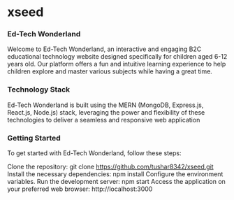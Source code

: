 # xseed

<h3>Ed-Tech Wonderland</h3>
Welcome to Ed-Tech Wonderland, an interactive and engaging B2C educational technology website designed specifically for children aged 6-12 years old. Our platform offers a fun and intuitive learning experience to help children explore and master various subjects while having a great time.


<h3>Technology Stack</h3>
Ed-Tech Wonderland is built using the MERN (MongoDB, Express.js, React.js, Node.js) stack, leveraging the power and flexibility of these technologies to deliver a seamless and responsive web application

<h3>Getting Started</h3>
To get started with Ed-Tech Wonderland, follow these steps:

Clone the repository: git clone https://github.com/tushar8342/xseed.git
Install the necessary dependencies: npm install
Configure the environment variables.
Run the development server: npm start
Access the application on your preferred web browser: http://localhost:3000
